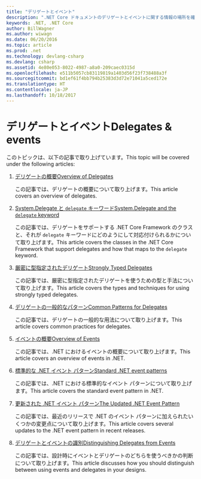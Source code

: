 ```yaml
---
title: "デリゲートとイベント"
description: ".NET Core ドキュメントのデリゲートとイベントに関する情報の場所を確認します。"
keywords: .NET, .NET Core
author: BillWagner
ms.author: wiwagn
ms.date: 06/20/2016
ms.topic: article
ms.prod: .net
ms.technology: devlang-csharp
ms.devlang: csharp
ms.assetid: 4e80e053-8022-4987-a8a0-209caec0315d
ms.openlocfilehash: e511b5057cb83119819a1403d56f23f738488a3f
ms.sourcegitcommit: bd1ef61f4bb794b25383d3d72e71041a5ced172e
ms.translationtype: HT
ms.contentlocale: ja-JP
ms.lasthandoff: 10/18/2017
---
```

# <a name="delegates--events"></a><span data-ttu-id="d650d-104">デリゲートとイベント</span><span class="sxs-lookup"><span data-stu-id="d650d-104">Delegates & events</span></span>

<span data-ttu-id="d650d-105">このトピックは、以下の記事で取り上げています。</span><span class="sxs-lookup"><span data-stu-id="d650d-105">This topic will be covered under the following articles:</span></span>

1. [<span data-ttu-id="d650d-106">デリゲートの概要</span><span class="sxs-lookup"><span data-stu-id="d650d-106">Overview of Delegates</span></span>](delegates-overview.md)

    <span data-ttu-id="d650d-107">この記事では、デリゲートの概要について取り上げます。</span><span class="sxs-lookup"><span data-stu-id="d650d-107">This article covers an overview of delegates.</span></span>

2. [<span data-ttu-id="d650d-108">System.Delegate と `delegate` キーワード</span><span class="sxs-lookup"><span data-stu-id="d650d-108">System.Delegate and the `delegate` keyword</span></span>](delegate-class.md)

    <span data-ttu-id="d650d-109">この記事では、デリゲートをサポートする .NET Core Framework のクラスと、それが `delegate` キーワードにどのようにして対応付けられるかについて取り上げます。</span><span class="sxs-lookup"><span data-stu-id="d650d-109">This article covers the classes in the .NET Core Framework that support delegates and how that maps to the `delegate` keyword.</span></span>

3. [<span data-ttu-id="d650d-110">厳密に型指定されたデリゲート</span><span class="sxs-lookup"><span data-stu-id="d650d-110">Strongly Typed Delegates</span></span>](delegates-strongly-typed.md)

    <span data-ttu-id="d650d-111">この記事では、厳密に型指定されたデリゲートを使うための型と手法について取り上げます。</span><span class="sxs-lookup"><span data-stu-id="d650d-111">This article covers the types and techniques for using strongly typed delegates.</span></span>

4. [<span data-ttu-id="d650d-112">デリゲートの一般的なパターン</span><span class="sxs-lookup"><span data-stu-id="d650d-112">Common Patterns for Delegates</span></span>](delegates-patterns.md)

    <span data-ttu-id="d650d-113">この記事では、デリゲートの一般的な用法について取り上げます。</span><span class="sxs-lookup"><span data-stu-id="d650d-113">This article covers common practices for delegates.</span></span>

5. [<span data-ttu-id="d650d-114">イベントの概要</span><span class="sxs-lookup"><span data-stu-id="d650d-114">Overview of Events</span></span>](events-overview.md)

    <span data-ttu-id="d650d-115">この記事では、.NET におけるイベントの概要について取り上げます。</span><span class="sxs-lookup"><span data-stu-id="d650d-115">This article covers an overview of events in .NET.</span></span>

6. [<span data-ttu-id="d650d-116">標準的な .NET イベント パターン</span><span class="sxs-lookup"><span data-stu-id="d650d-116">Standard .NET event patterns</span></span>](event-pattern.md)

    <span data-ttu-id="d650d-117">この記事では、.NET における標準的なイベント パターンについて取り上げます。</span><span class="sxs-lookup"><span data-stu-id="d650d-117">This article covers the standard event pattern in .NET.</span></span>

7. [<span data-ttu-id="d650d-118">更新された .NET イベント パターン</span><span class="sxs-lookup"><span data-stu-id="d650d-118">The Updated .NET Event Pattern</span></span>](modern-events.md)

    <span data-ttu-id="d650d-119">この記事では、最近のリリースで .NET のイベント パターンに加えられたいくつかの変更点について取り上げます。</span><span class="sxs-lookup"><span data-stu-id="d650d-119">This article covers several updates to the .NET event pattern in recent releases.</span></span>

8. [<span data-ttu-id="d650d-120">デリゲートとイベントの識別</span><span class="sxs-lookup"><span data-stu-id="d650d-120">Distinguishing Delegates from Events</span></span>](distinguish-delegates-events.md)

    <span data-ttu-id="d650d-121">この記事では、設計時にイベントとデリゲートのどちらを使うべきかの判断について取り上げます。</span><span class="sxs-lookup"><span data-stu-id="d650d-121">This article discusses how you should distinguish between using events and delegates in your designs.</span></span>
 
